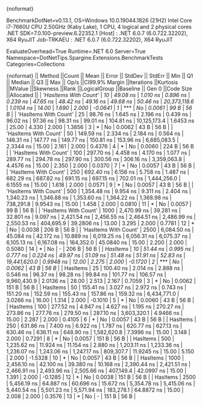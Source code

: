 {noformat}

BenchmarkDotNet=v0.13.1, OS=Windows 10.0.19044.1826 (21H2)
Intel Core i7-7660U CPU 2.50GHz (Kaby Lake), 1 CPU, 4 logical and 2 physical cores
.NET SDK=7.0.100-preview.6.22352.1
  [Host]     : .NET 6.0.7 (6.0.722.32202), X64 RyuJIT
  Job-TRKAEU : .NET 6.0.7 (6.0.722.32202), X64 RyuJIT

EvaluateOverhead=True  Runtime=.NET 6.0  Server=True  
Namespace=DotNetTips.Spargine.Extensions.BenchmarkTests  Categories=Collections  

{noformat}
||               Method ||Count ||       Mean ||    Error ||   StdDev ||   StdErr ||        Min ||         Q1 ||     Median ||         Q3 ||        Max ||        Op/s ||CI99.9% Margin ||Iterations ||Kurtosis ||MValue ||Skewness ||Rank ||LogicalGroup ||Baseline || Gen 0 ||Code Size ||Allocated ||
| *'HasItems With Count'* |    *10* |    *49.08 ns* |  *1.010 ns* |  *0.896 ns* |  *0.239 ns* |    *47.65 ns* |    *48.42 ns* |    *49.16 ns* |    *49.68 ns* |    *50.46 ns* | *20,373,118.6* |      *1.0104 ns* |      *14.00* |    *1.690* |  *2.000* |  *-0.0641* |    *1* |            *** |       *No* | *0.0061* |      *99 B* |      *56 B* |
| 'HasItems With Count' |    25 |    98.76 ns |  1.645 ns |  2.196 ns |  0.439 ns |    96.02 ns |    97.36 ns |    98.31 ns |    99.01 ns |   104.81 ns | 10,125,173.4 |      1.6453 ns |      25.00 |    4.330 |  2.000 |   1.3856 |    3 |            * |       No | 0.0062 |      43 B |      56 B |
| 'HasItems With Count' |    50 |   149.59 ns |  2.334 ns |  2.184 ns |  0.564 ns |   146.31 ns |   147.77 ns |   149.77 ns |   150.81 ns |   153.96 ns |  6,685,083.5 |      2.3344 ns |      15.00 |    2.161 |  2.000 |   0.4376 |    4 |            * |       No | 0.0060 |     224 B |      56 B |
| 'HasItems With Count' |   100 |   297.70 ns |  4.458 ns |  4.170 ns |  1.077 ns |   289.77 ns |   294.78 ns |   297.90 ns |   300.56 ns |   306.16 ns |  3,359,063.8 |      4.4576 ns |      15.00 |    2.350 |  2.000 |   0.0370 |    7 |            * |       No | 0.0057 |      43 B |      56 B |
| 'HasItems With Count' |   250 |   692.40 ns |  6.156 ns |  5.758 ns |  1.487 ns |   682.29 ns |   687.82 ns |   691.15 ns |   697.15 ns |   702.01 ns |  1,444,256.0 |      6.1555 ns |      15.00 |    1.618 |  2.000 |   0.0571 |    9 |            * |       No | 0.0057 |      43 B |      56 B |
| 'HasItems With Count' |   500 | 1,354.48 ns |  9.954 ns |  9.311 ns |  2.404 ns | 1,340.23 ns | 1,346.88 ns | 1,353.60 ns | 1,364.22 ns | 1,368.98 ns |    738,291.8 |      9.9543 ns |      15.00 |    1.458 |  2.000 |   0.0810 |   11 |            * |       No | 0.0057 |      99 B |      56 B |
| 'HasItems With Count' |  1000 | 2,470.99 ns | 39.281 ns | 32.801 ns |  9.097 ns | 2,421.54 ns | 2,456.55 ns | 2,464.51 ns | 2,486.99 ns | 2,550.53 ns |    404,695.9 |     39.2806 ns |      13.00 |    3.295 |  2.000 |   0.7781 |   12 |            * |       No | 0.0038 |     206 B |      56 B |
| 'HasItems With Count' |  2500 | 6,084.50 ns | 45.084 ns | 42.172 ns | 10.889 ns | 6,019.25 ns | 6,056.31 ns | 6,075.37 ns | 6,105.13 ns | 6,167.08 ns |    164,352.0 |     45.0840 ns |      15.00 |    2.200 |  2.000 |   0.5080 |   14 |            * |       No |      - |     206 B |      56 B |
|              *HasItems* |    *10* |    *51.44 ns* |  *0.995 ns* |  *0.777 ns* |  *0.224 ns* |    *49.97 ns* |    *51.09 ns* |    *51.48 ns* |    *51.91 ns* |    *52.83 ns* | *19,441,620.0* |      *0.9948 ns* |      *12.00* |    *2.275* |  *2.000* |  *-0.1720* |    *2* |            *** |       *No* | *0.0062* |      *43 B* |      *56 B* |
|              HasItems |    25 |   100.40 ns |  2.014 ns |  2.888 ns |  0.546 ns |    96.37 ns |    98.28 ns |    99.84 ns |   101.77 ns |   106.57 ns |  9,960,430.9 |      2.0136 ns |      28.00 |    2.513 |  2.167 |   0.7059 |    3 |            * |       No | 0.0062 |     151 B |      56 B |
|              HasItems |    50 |   155.41 ns |  3.027 ns |  2.972 ns |  0.743 ns |   151.20 ns |   152.59 ns |   155.43 ns |   157.86 ns |   159.32 ns |  6,434,771.0 |      3.0266 ns |      16.00 |    1.314 |  2.000 |  -0.1010 |    5 |            * |       No | 0.0060 |      43 B |      56 B |
|              HasItems |   100 |   277.52 ns |  4.947 ns |  4.627 ns |  1.195 ns |   270.27 ns |   273.86 ns |   277.76 ns |   279.50 ns |   287.10 ns |  3,603,320.1 |      4.9466 ns |      15.00 |    2.287 |  2.000 |   0.4105 |    6 |            * |       No | 0.0057 |      43 B |      56 B |
|              HasItems |   250 |   631.86 ns |  7.400 ns |  6.922 ns |  1.787 ns |   620.77 ns |   627.13 ns |   630.46 ns |   636.11 ns |   648.90 ns |  1,582,620.8 |      7.3996 ns |      15.00 |    3.148 |  2.000 |   0.7291 |    8 |            * |       No | 0.0057 |     151 B |      56 B |
|              HasItems |   500 | 1,235.62 ns | 11.924 ns | 11.154 ns |  2.880 ns | 1,203.11 ns | 1,233.36 ns | 1,236.07 ns | 1,243.06 ns | 1,247.17 ns |    809,307.7 |     11.9245 ns |      15.00 |    5.150 |  2.000 |  -1.5328 |   10 |            * |       No | 0.0057 |      43 B |      56 B |
|              HasItems |  1000 | 2,456.10 ns | 42.100 ns | 39.380 ns | 10.168 ns | 2,390.44 ns | 2,421.51 ns | 2,466.91 ns | 2,493.96 ns | 2,505.66 ns |    407,149.4 |     42.0997 ns |      15.00 |    1.391 |  2.000 |  -0.1285 |   12 |            * |       No | 0.0038 |     151 B |      56 B |
|              HasItems |  2500 | 5,456.19 ns | 64.887 ns | 60.696 ns | 15.672 ns | 5,354.78 ns | 5,415.06 ns | 5,440.54 ns | 5,501.23 ns | 5,571.94 ns |    183,278.1 |     64.8872 ns |      15.00 |    2.008 |  2.000 |   0.3576 |   13 |            * |       No |      - |     151 B |      56 B |
